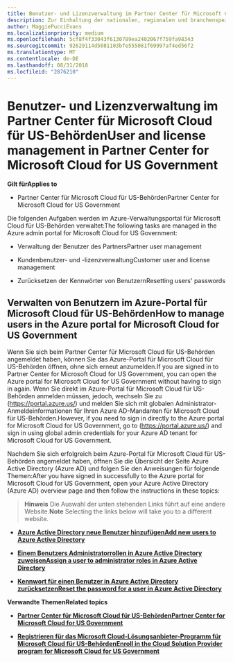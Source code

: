 ```yaml
---
title: Benutzer- und Lizenzverwaltung im Partner Center für Microsoft Cloud für US-Behörden | Partner Center für Microsoft Cloud für US-Behörden
description: Zur Einhaltung der nationalen, regionalen und branchenspezifischen Anforderungen, die für die Erfassung und Verwendung von Personendaten gelten, sind Benutzerverwaltungsfunktionen nicht im Partner Center für Microsoft Cloud für US-Behörden verfügbar. Stattdessen können Sie Benutzer im Azure-Portal für Microsoft Cloud für US-Behörden hinzufügen und verwalten.
author: MaggiePucciEvans
ms.localizationpriority: medium
ms.openlocfilehash: 5cf8f4f33043f6130789ea2402067f759fa98343
ms.sourcegitcommit: 92629114d5081103bfe555081f69997af4ed56f2
ms.translationtype: MT
ms.contentlocale: de-DE
ms.lasthandoff: 08/31/2018
ms.locfileid: "2876210"
---
```

# <a name="user-and-license-management-in-partner-center-for-microsoft-cloud-for-us-government"></a><span data-ttu-id="fba1a-104">Benutzer- und Lizenzverwaltung im Partner Center für Microsoft Cloud für US-Behörden</span><span class="sxs-lookup"><span data-stu-id="fba1a-104">User and license management in Partner Center for Microsoft Cloud for US Government</span></span>

**<span data-ttu-id="fba1a-105">Gilt für</span><span class="sxs-lookup"><span data-stu-id="fba1a-105">Applies to</span></span>**

-  <span data-ttu-id="fba1a-106">Partner Center für Microsoft Cloud für US-Behörden</span><span class="sxs-lookup"><span data-stu-id="fba1a-106">Partner Center for Microsoft Cloud for US Government</span></span>

<span data-ttu-id="fba1a-107">Die folgenden Aufgaben werden im Azure-Verwaltungsportal für Microsoft Cloud für US-Behörden verwaltet:</span><span class="sxs-lookup"><span data-stu-id="fba1a-107">The following tasks are managed in the Azure admin portal for Microsoft Cloud for US Government:</span></span>

- <span data-ttu-id="fba1a-108">Verwaltung der Benutzer des Partners</span><span class="sxs-lookup"><span data-stu-id="fba1a-108">Partner user management</span></span>

- <span data-ttu-id="fba1a-109">Kundenbenutzer- und -lizenzverwaltung</span><span class="sxs-lookup"><span data-stu-id="fba1a-109">Customer user and license management</span></span>

- <span data-ttu-id="fba1a-110">Zurücksetzen der Kennwörter von Benutzern</span><span class="sxs-lookup"><span data-stu-id="fba1a-110">Resetting users' passwords</span></span>


## <a name="how-to-manage-users-in-the-azure-portal-for-microsoft-cloud-for-us-government"></a><span data-ttu-id="fba1a-111">Verwalten von Benutzern im Azure-Portal für Microsoft Cloud für US-Behörden</span><span class="sxs-lookup"><span data-stu-id="fba1a-111">How to manage users in the Azure portal for Microsoft Cloud for US Government</span></span>

<span data-ttu-id="fba1a-112">Wenn Sie sich beim Partner Center für Microsoft Cloud für US-Behörden angemeldet haben, können Sie das Azure-Portal für Microsoft Cloud für US-Behörden öffnen, ohne sich erneut anzumelden.</span><span class="sxs-lookup"><span data-stu-id="fba1a-112">If you are signed in to Partner Center for Microsoft Cloud for US Government, you can open the Azure portal for Microsoft Cloud for US Government without having to sign in again.</span></span> <span data-ttu-id="fba1a-113">Wenn Sie direkt im Azure-Portal für Microsoft Cloud für US-Behörden anmelden müssen, jedoch, wechseln Sie zu (https://portal.azure.us/) und melden Sie sich mit globalen Administrator-Anmeldeinformationen für Ihren Azure AD-Mandanten für Microsoft Cloud für US-Behörden.</span><span class="sxs-lookup"><span data-stu-id="fba1a-113">However, if you need to sign in directly to the Azure portal for Microsoft Cloud for US Government, go to (https://portal.azure.us/) and sign in using global admin credentials for your Azure AD tenant for Microsoft Cloud for US Government.</span></span>

<span data-ttu-id="fba1a-114">Nachdem Sie sich erfolgreich beim Azure-Portal für Microsoft Cloud für US-Behörden angemeldet haben, öffnen Sie die Übersicht der Seite Azure Active Directory (Azure AD) und folgen Sie den Anweisungen für folgende Themen:</span><span class="sxs-lookup"><span data-stu-id="fba1a-114">After you have signed in successfully to the Azure portal for Microsoft Cloud for US Government, open your Azure Active Directory (Azure AD) overview page and then follow the instructions in these topics:</span></span>

><span data-ttu-id="fba1a-115">**Hinweis** Die Auswahl der unten stehenden Links führt auf eine andere Website.</span><span class="sxs-lookup"><span data-stu-id="fba1a-115">**Note** Selecting the links below will take you to a different website.</span></span> 

-  [**<span data-ttu-id="fba1a-116">Azure Active Directory neue Benutzer hinzufügen</span><span class="sxs-lookup"><span data-stu-id="fba1a-116">Add new users to Azure Active Directory</span></span>**](https://docs.microsoft.com/azure/active-directory/active-directory-users-create-azure-portal)

-  [**<span data-ttu-id="fba1a-117">Einem Benutzers Administratorrollen in Azure Active Directory zuweisen</span><span class="sxs-lookup"><span data-stu-id="fba1a-117">Assign a user to administrator roles in Azure Active Directory</span></span>**](https://docs.microsoft.com/azure/active-directory/active-directory-users-assign-role-azure-portal)

-  [**<span data-ttu-id="fba1a-118">Kennwort für einen Benutzer in Azure Active Directory zurücksetzen</span><span class="sxs-lookup"><span data-stu-id="fba1a-118">Reset the password for a user in Azure Active Directory</span></span>**](https://docs.microsoft.com/azure/active-directory/active-directory-users-reset-password-azure-portal)

**<span data-ttu-id="fba1a-119">Verwandte Themen</span><span class="sxs-lookup"><span data-stu-id="fba1a-119">Related topics</span></span>**

-  [**<span data-ttu-id="fba1a-120">Partner Center für Microsoft Cloud für US-Behörden</span><span class="sxs-lookup"><span data-stu-id="fba1a-120">Partner Center for Microsoft Cloud for US Government</span></span>**](partner-center-for-microsoft-us-govt-cloud.md)

-  [**<span data-ttu-id="fba1a-121">Registrieren für das Microsoft Cloud-Lösungsanbieter-Programm für Microsoft Cloud für US-Behörden</span><span class="sxs-lookup"><span data-stu-id="fba1a-121">Enroll in the Cloud Solution Provider program for Microsoft Cloud for US Government</span></span>**](enroll-in-csp-for-microsoft-us-govt-cloud.md)
